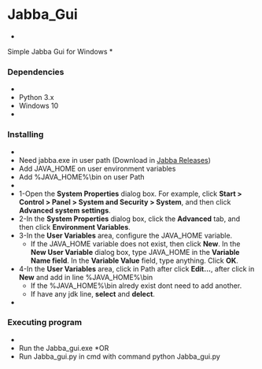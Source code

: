 # Jabba_Gui
*
Simple Jabba Gui for Windows
*
### Dependencies
*
* Python 3.x
* Windows 10
*
### Installing
*
* Need jabba.exe in user path (Download in [Jabba Releases](https://github.com/shyiko/jabba/releases))
* Add JAVA_HOME on user environment variables
* Add %JAVA_HOME%\bin on user Path
*
* 1-Open the **System Properties** dialog box. For example, click **Start > Control > Panel > System and Security > System**, and then click **Advanced system settings**.
* 2-In the **System Properties** dialog box, click the **Advanced** tab, and then click **Environment Variables**.
* 3-In the **User Variables** area, configure the JAVA_HOME variable.
	* If the JAVA_HOME variable does not exist, then click **New**. In the **New User Variable** dialog box, type JAVA_HOME in the **Variable Name field**. In the **Variable Value** field, type anything. Click **OK**.
* 4-In the **User Variables** area, click in Path after click **Edit...**, after click in **New** and add in line %JAVA_HOME%\bin
	* If the %JAVA_HOME%\bin alredy exist dont need to add another.
	* If have any jdk line, **select** and **delect**.
*
### Executing program
*
* Run the Jabba_gui.exe
*OR
* Run Jabba_gui.py in cmd with command python Jabba_gui.py
